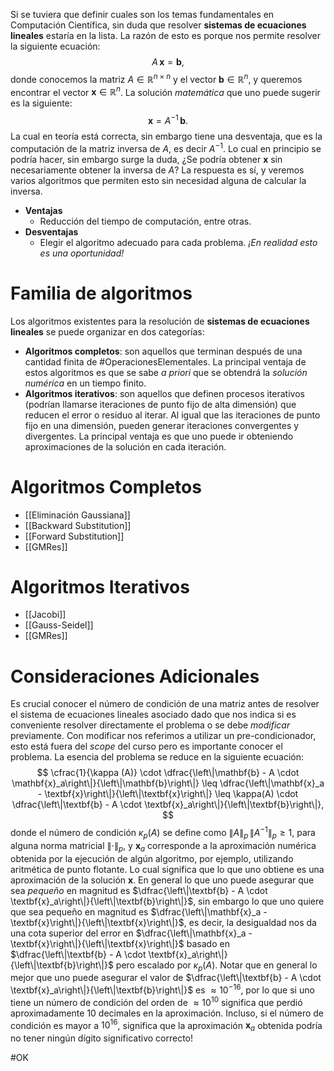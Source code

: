 Si se tuviera que definir cuales son los temas fundamentales en Computación Científica, sin duda que resolver **sistemas de ecuaciones lineales** estaría en la lista. La razón de esto es porque nos permite resolver la siguiente ecuación:
$$
A\,\mathbf{x}=\mathbf{b},
$$
donde conocemos la matriz $A\in\mathbb{R}^{n\times n}$ y el vector $\mathbf{b}\in\mathbb{R}^n$, y queremos encontrar el vector $\mathbf{x}\in\mathbb{R}^n$. La solución _matemática_ que uno puede sugerir es la siguiente:
$$
\mathbf{x}=A^{-1}\,\mathbf{b}.
$$
La cual en teoría está correcta, sin embargo tiene una desventaja, que es la computación de la matriz inversa de $A$, es decir $A^{-1}$. Lo cual en principio se podría hacer, sin embargo surge la duda, ¿Se podría obtener $\mathbf{x}$ sin necesariamente obtener la inversa de $A$? La respuesta es sí, y veremos varios algoritmos que permiten esto sin necesidad alguna de calcular la inversa.
- **Ventajas**
	- Reducción del tiempo de computación, entre otras.
- **Desventajas**
	- Elegir el algoritmo adecuado para cada problema. _¡En realidad esto es una oportunidad!_

# Familia de algoritmos
Los algoritmos existentes para la resolución de **sistemas de ecuaciones lineales** se puede organizar en dos categorías:
- **Algoritmos completos**: son aquellos que terminan después de una cantidad finita de #OperacionesElementales. La principal ventaja de estos algoritmos es que se sabe _a priori_ que se obtendrá la _solución numérica_ en un tiempo finito.
- **Algoritmos iterativos**: son aquellos que definen procesos iterativos (podrían llamarse iteraciones de punto fijo de alta dimensión) que reducen el error o residuo al iterar. Al igual que las iteraciones de punto fijo en una dimensión, pueden generar iteraciones convergentes y divergentes. La principal ventaja es que uno puede ir obteniendo aproximaciones de la solución en cada iteración.

# Algoritmos Completos
- [[Eliminación Gaussiana]]
- [[Backward Substitution]]
- [[Forward Substitution]]
- [[GMRes]]

# Algoritmos Iterativos
- [[Jacobi]]
- [[Gauss-Seidel]]
- [[GMRes]] 

# Consideraciones Adicionales
Es crucial conocer el número de condición de una matriz antes de resolver el sistema de ecuaciones lineales asociado dado que nos indica si es conveniente resolver directamente el problema o se debe _modificar_ previamente. Con modificar nos referimos a utilizar un pre-condicionador, esto está fuera del _scope_ del curso pero es importante conocer el problema. La esencia del problema se reduce en la siguiente ecuación:
$$
\cfrac{1}{\kappa (A)}  \cdot
    	\dfrac{\left\|\mathbf{b} - A \cdot \mathbf{x}_a\right\|}{\left\|\mathbf{b}\right\|}
    	\leq \dfrac{\left\|\mathbf{x}_a - \textbf{x}\right\|}{\left\|\textbf{x}\right\|}
    	\leq \kappa(A) \cdot \dfrac{\left\|\textbf{b} - A \cdot \textbf{x}_a\right\|}{\left\|\textbf{b}\right\|},
$$
donde el número de condición $\kappa_p(A)$ se define como $\|A\|_p \, \left\|A^{-1}\right\|_p\geq1$, para alguna norma matricial  $\left\|\cdot\right\|_p$, y $\mathbf{x}_a$ corresponde a la aproximación numérica obtenida por la ejecución de algún algoritmo, por ejemplo, utilizando aritmética de punto flotante. Lo cual significa que lo que uno obtiene es una aproximación de la solución $\mathbf{x}$. En general lo que uno puede asegurar que sea _pequeño_ en magnitud es $\dfrac{\left\|\textbf{b} - A \cdot \textbf{x}_a\right\|}{\left\|\textbf{b}\right\|}$, sin embargo lo que uno quiere que sea pequeño en magnitud es $\dfrac{\left\|\mathbf{x}_a - \textbf{x}\right\|}{\left\|\textbf{x}\right\|}$, es decir, la desigualdad nos da una cota superior del error en $\dfrac{\left\|\mathbf{x}_a - \textbf{x}\right\|}{\left\|\textbf{x}\right\|}$ basado en $\dfrac{\left\|\textbf{b} - A \cdot \textbf{x}_a\right\|}{\left\|\textbf{b}\right\|}$ pero escalado por $\kappa_p(A)$. Notar que en general lo mejor que uno puede asegurar el valor de $\dfrac{\left\|\textbf{b} - A \cdot \textbf{x}_a\right\|}{\left\|\textbf{b}\right\|}$ es $\approx10^{-16}$, por lo que si uno tiene un número de condición del orden de $\approx 10^{10}$ significa que perdió aproximadamente $10$ decimales en la aproximación. Incluso, si el número de condición es mayor a $10^{16}$, significa que la aproximación $\mathbf{x}_a$ obtenida podría no tener ningún dígito significativo correcto!

#OK